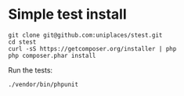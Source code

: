 Simple test install
=====

```
git clone git@github.com:uniplaces/stest.git
cd stest
curl -sS https://getcomposer.org/installer | php
php composer.phar install
```

Run the tests:
```
./vendor/bin/phpunit
```
